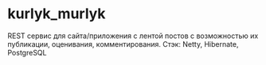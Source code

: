 # kurlyk_murlyk
 
REST сервис для сайта/приложения с лентой постов с возможностью их публикации, оценивания, комментирования. 
Стэк: Netty, Hibernate, PostgreSQL
